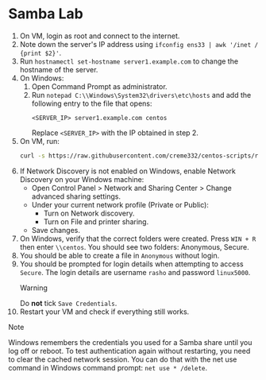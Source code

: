# Samba Lab

1. On VM, login as root and connect to the internet.
2. Note down the server's IP address using `ifconfig ens33 | awk '/inet / {print $2}'`.
3. Run `hostnamectl set-hostname server1.example.com` to change the hostname of the server.
4. On Windows:
   1. Open Command Prompt as administrator.
   2. Run `notepad C:\\Windows\System32\drivers\etc\hosts` and add the following entry to the file that opens:
      ```
      <SERVER_IP> server1.example.com centos
      ```
      Replace `<SERVER_IP>` with the IP obtained in step 2.
5. On VM, run:
   ```bash
   curl -s https://raw.githubusercontent.com/creme332/centos-scripts/refs/heads/samba/samba-lab/server.sh | sh
   ```
6. If Network Discovery is not enabled on Windows, enable Network Discovery on your Windows machine:
   - Open Control Panel > Network and Sharing Center > Change advanced sharing settings.
   - Under your current network profile (Private or Public):
     - Turn on Network discovery.
     - Turn on File and printer sharing.
   - Save changes.
7. On Windows, verify that the correct folders were created. Press `WIN + R` then enter `\\centos`. You should see two folders: Anonymous, Secure.
8. You should be able to create a file in `Anonymous` without login. 
9. You should be prompted for login details when attempting to access `Secure`. The login details are username `rasho` and password `linux5000`. 
    > [!WARNING]
    Do **not** tick `Save Credentials`.
10. Restart your VM and check if everything still works. 

> [!NOTE]
Windows remembers the credentials you used for a Samba share until you log off or reboot. To test authentication again without restarting, you need to clear the cached network session. You can do that with the net use command in Windows command prompt: `net use * /delete`.